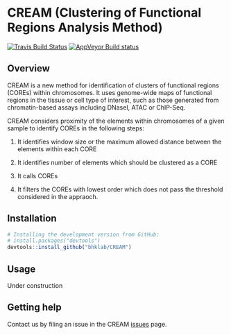 # CREAM (Clustering of Functional Regions Analysis Method) #
[![Travis Build Status](https://travis-ci.org/bhklab/CREAM.svg?branch=master)](https://travis-ci.org/bhklab/CREAM) [![AppVeyor Build status](https://ci.appveyor.com/api/projects/status/gvxbin36u3yqx50s?svg=true)](https://ci.appveyor.com/project/kofiav/cream-l3j9o)

Overview
--------

CREAM is a new method for identification of clusters of functional regions (COREs) within chromosomes. It uses genome-wide maps of functional regions in the tissue or cell type of interest, such as those generated from chromatin-based assays including DNaseI, ATAC or ChIP-Seq.

CREAM considers proximity of the elements within chromosomes of a given sample to identify COREs in the following steps:

1. It identifies window size or the maximum allowed distance between the elements within each CORE 
 
2. It identifies number of elements which should be clustered as a CORE 
 
3. It calls COREs 
 
4. It filters the COREs with lowest order which does not pass the threshold considered in the appraoch.

Installation
------------

``` r
# Installing the development version from GitHub:
# install.packages("devtools")
devtools::install_github("bhklab/CREAM")
```

Usage
-----

Under construction

Getting help
------------

Contact us by filing an issue in the CREAM [issues](https://github.com/bhklab/CREAM/issues) page.